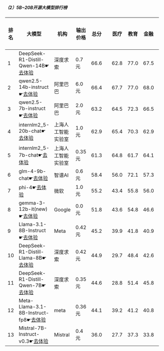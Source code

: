 ##### （2）5B~20B开源大模型排行榜
|排名|大模型|机构|输出价格|总分| |医疗|教育|金融|法律|行政公务|心理健康|推理与数学计算|语言与指令遵从|
|---|-----|---|-------|---|-|----|---|---|---|------|-------|-----------|------------|
|1|DeepSeek-R1-Distill-Qwen-14B☛[去体验](https://easyllm.site/static/modelcompare.html?type=open-source)|深度求索|0.7元|66.6| |        62.8|77.0|67.5|42.2|        68.0|55.6|        81.2|78.7|
|2|qwen2.5-14b-instruct☛[去体验](https://easyllm.site/static/modelcompare.html?type=open-source)|阿里巴巴|6.0元|66.4| |        67.7|77.0|68.0|47.1|        67.0|56.1|        68.1|79.9|
|3|qwen2.5-7b-instruct☛[去体验](https://easyllm.site/static/modelcompare.html?type=open-source)|阿里巴巴|2.0元|63.2| |        64.5|72.3|66.5|43.8|        59.6|56.0|        66.7|76.1|
|4|internlm2_5-20b-chat☛[去体验](https://easyllm.site/static/modelcompare.html?type=open-source)|上海人工智能实验室|1.0元|62.9| |        65.4|70.3|62.9|46.4|        66.4|52.7|        61.8|77.2|
|5|internlm2_5-7b-chat☛[去体验](https://easyllm.site/static/modelcompare.html?type=open-source)|上海人工智能实验室|0.35元|61.3| |        64.8|61.7|64.1|45.3|        62.4|51.0|        64.6|76.3|
|6|glm-4-9b-chat☛[去体验](https://easyllm.site/static/modelcompare.html?type=open-source)|智谱AI|0.6元|58.4| |        56.0|72.1|57.3|39.5|        64.1|47.1|        59.5|71.7|
|7|phi-4☛[去体验](https://easyllm.site/static/modelcompare.html?type=open-source)|微软|1.0元|55.2| |        43.4|55.8|56.0|26.7|        66.1|43.2|        76.8|73.7|
|8|gemma-3-12b-it(new)☛[去体验](https://easyllm.site/static/modelcompare.html?type=open-source)|Google|0.0元|51.8| |        43.6|54.8|46.6|20.3|        59.0|41.1|        77.1|71.6|
|9|Llama-3.1-8B-Instruct☛[去体验](https://easyllm.site/static/modelcompare.html?type=open-source)|Meta|0.42元|45.2| |        39.9|41.8|40.9|22.8|        49.6|37.2|        64.0|65.8|
|10|DeepSeek-R1-Distill-Llama-8B☛[去体验](https://easyllm.site/static/modelcompare.html?type=open-source)|深度求索|0.42元|44.9| |        29.7|48.4|42.6|21.8|        49.9|31.9|        70.2|64.8|
|11|DeepSeek-R1-Distill-Qwen-7B☛[去体验](https://easyllm.site/static/modelcompare.html?type=open-source)|深度求索|0.35元|44.6| |        28.8|51.4|45.8|20.7|        48.8|30.4|        69.8|61.2|
|12|Meta-Llama-3.1-8B-Instruct-fp8☛[去体验](https://easyllm.site/static/modelcompare.html?type=open-source)|meta|0.36元|44.1| |        39.2|41.2|40.8|21.3|        43.2|34.0|        67.6|65.7|
|13|Mistral-7B-Instruct-v0.3☛[去体验](https://easyllm.site/static/modelcompare.html?type=open-source)|Mistral|0.4元|36.0| |        27.7|37.3|33.8|18.4|        40.9|28.9|        41.3|60.0|
    
